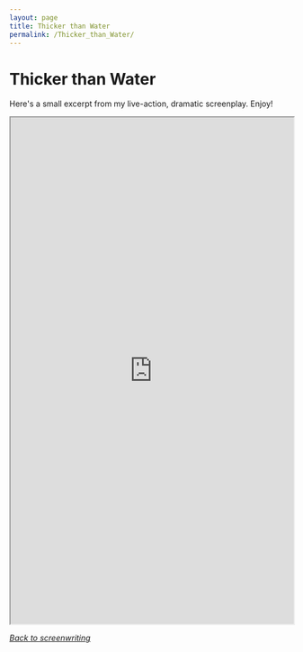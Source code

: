 ```yaml
---
layout: page
title: Thicker than Water
permalink: /Thicker_than_Water/
---
```

# Thicker than Water

Here's a small excerpt from my live-action, dramatic screenplay. Enjoy!

<iframe src="https://drive.google.com/file/d/1zay0hPSTK8UPCLYwMcZIXB3I07Msykks/preview" width="100%" height="900"></iframe>

[*Back to screenwriting*]({{site.baseurl}}/Screenwriting/)